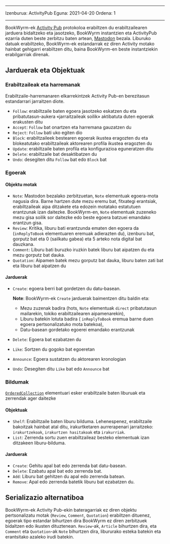 - - -
Izenburua: ActivityPub Eguna: 2021-04-20 Ordena: 1
- - -

BookWyrm-ek [Activity Pub](http://activitypub.rocks/) protokoloa erabiltzen du erabiltzailearen jarduera bidaltzeko eta jasotzeko, BookWyrm instantzien eta ActivityPub ezarria duten beste zerbitzu baten artean, [Mastodon](https://joinmastodon.org/) bezala. Liburuko datuak erabiltzeko, BookWyrm-ek estandarrak ez diren Activity motako hainbat gehigarri erabiltzen ditu, baina BookWyrm-en beste instantziekin erabilgarriak direnak.

## Jarduerak eta Objektuak

### Erabiltzaileak eta harremanak
Erabiltzaile-harremanaren elkarrekintzek Activity Pub-en berezitasun estandarrari jarraitzen diote.

- `Follow`: erabiltzaile baten egoera jasotzeko eskatzen du eta pribatutasun-aukera «jarraitzaileak soilik» aktibatuta duten egoerak erakusten ditu
- `Accept`: `Follow` bat onartzen eta harremana gauzatzen du
- `Reject`: `Follow` bati uko egiten dio
- `Block`: erabiltzaileek bestearen egoerak ikustea eragozten du eta blokeatutako erabiltzaileak aktorearen profila ikustea eragozten du
- `Update`: erabiltzaile baten profila eta konfigurazioa eguneratzen ditu
- `Delete`: erabiltzaile bat desaktibatzen du
- `Undo`: desegiten ditu `Follow` bat edo `Block` bat

### Egoerak
#### Objektu motak

- `Note`: Mastodon bezalako zerbitzuetan, `Note` elementuak egoera-mota nagusia dira. Barne hartzen dute mezu eremu bat, fitxategi erantsiak, erabiltzaileak aipa ditzakete eta edozein motatako estatutuen erantzunak izan daitezke. BookWyrm-en, `Note` elementuak zuzeneko mezu gisa soilik sor daitezke edo beste egoera batzuei emandako erantzun gisa.
- `Review`: Kritika, liburu bati erantzunda ematen den egoera da (`inReplyToBook` elementuaren eremuak adierazten du), izenburu bat, gorputz bat eta 0 (sailkatu gabea) eta 5 arteko nota digital bat dauzkana.
- `Comment`: Liburu bati buruzko iruzkin batek liburu bat aipatzen du eta mezu gorputz bat dauka.
- `Quotation`: Aipamen batek mezu gorputz bat dauka, liburu baten zati bat eta liburu bat aipatzen du


#### Jarduerak

- `Create`: egoera berri bat gordetzen du datu-basean.

   **Note**: BookWyrm-ek `Create` jarduerak baimentzen ditu baldin eta:

   - Mezu zuzenak badira (hots, `Note` elementuak `direct` pribatutasun mailarekin, tokiko erabiltzailearen aipamenarekin),
   - Liburu batekin lotuta badira ( `inReplyToBook` eremua barne duen egoera pertsonalizatuko mota batekoa),
   - Datu-basean gordetako egoerei emandako erantzunak
- `Delete`: Egoera bat ezabatzen du
- `Like`: Sortzen du gogoko bat egoeretan
- `Announce`: Egoera sustatzen du aktorearen kronologian
- `Undo`: Desegiten ditu `Like` bat edo `Announce` bat

### Bildumak
[`OrderedCollection`](https://www.w3.org/TR/activitystreams-vocabulary/#dfn-orderedcollection) elementuari esker erabiltzaile baten liburuak eta zerrendak ager daitezke

#### Objektuak

- `Shelf`: Erabiltzaile baten liburu bilduma. Lehenespenez, erabiltzaile bakoitzak hainbat atal ditu, irakurtketaren aurrerapenari jarraitzeko: `irakurtzekoak`, `irakurtzen hasitakoak` eta `irakurriak`.
- `List`: Zerrenda sortu zuen erabiltzaileaz besteko elementuak izan ditzakeen liburu-bilduma.

#### Jarduerak

- `Create`: Gehitu apal bat edo zerrenda bat datu-basean.
- `Delete`: Ezabatu apal bat edo zerrenda bat.
- `Add`: Liburu bat gehitzen du apal edo zerrenda batean.
- `Remove`: Apal edo zerrenda batetik liburu bat ezabatzen du.


## Serializazio alternatiboa
BookWyrm-ek Activity Pub-ekin bateragarriak ez diren objektu pertsonalizatu motak (`Review`, `Comment`, `Quotation`) erabiltzen dituenez, egoerak tipo estandar bihurtzen dira BookWyrm ez diren zerbitzuek bidaltzen edo ikusten dituztenean. `Review`-ak, `Article` bihurtzen dira, eta `Comment` eta `Quotation`-ak `Note` bihurtzen dira, libururako esteka batekin eta erantsitako azaleko irudi batekin.
